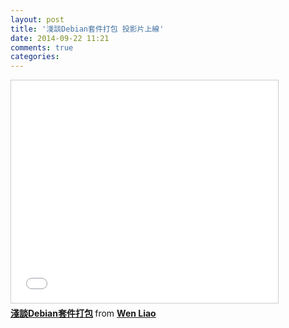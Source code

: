 ```yaml
---
layout: post
title: '淺談Debian套件打包 投影片上線'
date: 2014-09-22 11:21
comments: true
categories: 
---
```


<iframe src="//www.slideshare.net/slideshow/embed_code/39338832" width="427" height="356" frameborder="0" marginwidth="0" marginheight="0" scrolling="no" style="border:1px solid #CCC; border-width:1px; margin-bottom:5px; max-width: 100%;" allowfullscreen> </iframe> <div style="margin-bottom:5px"> <strong> <a href="https://www.slideshare.net/zzz00072/debian-39338832" title="淺談Debian套件打包" target="_blank">淺談Debian套件打包</a> </strong> from <strong><a href="http://www.slideshare.net/zzz00072" target="_blank">Wen Liao</a></strong> </div>

<script async class="speakerdeck-embed" data-id="7608980023ab01328db012917f3c7eff" data-ratio="1.33333333333333" src="//speakerdeck.com/assets/embed.js"></script>